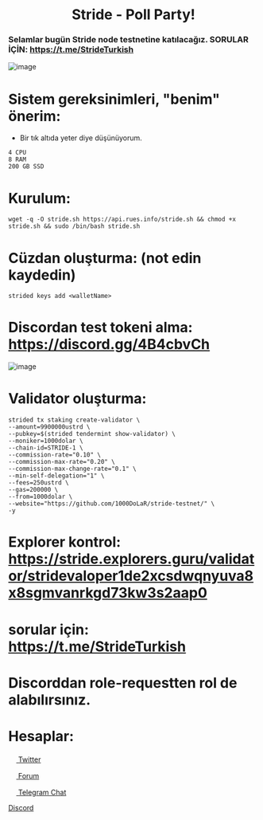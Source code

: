 <h1 align="center">Stride - Poll Party! </h1>

### Selamlar bugün Stride node testnetine katılacağız. SORULAR İÇİN: https://t.me/StrideTurkish

![image](https://user-images.githubusercontent.com/101149671/180230551-dbc0d5f0-b087-483f-9e7a-95711a820209.png)


# Sistem gereksinimleri, "benim" önerim:

* Bir tık altıda yeter diye düşünüyorum.
```
4 CPU
8 RAM
200 GB SSD
```

# Kurulum:

```
wget -q -O stride.sh https://api.rues.info/stride.sh && chmod +x stride.sh && sudo /bin/bash stride.sh
```

# Cüzdan oluşturma: (not edin kaydedin)
```
strided keys add <walletName>
```

# Discordan test tokeni alma: https://discord.gg/4B4cbvCh

![image](https://user-images.githubusercontent.com/101149671/180231116-4eaae21a-184c-4204-a3f1-e7ac945e1455.png)

# Validator oluşturma:
```
strided tx staking create-validator \
--amount=9900000ustrd \
--pubkey=$(strided tendermint show-validator) \
--moniker=1000dolar \
--chain-id=STRIDE-1 \
--commission-rate="0.10" \
--commission-max-rate="0.20" \
--commission-max-change-rate="0.1" \
--min-self-delegation="1" \
--fees=250ustrd \
--gas=200000 \
--from=1000dolar \
--website="https://github.com/1000DoLaR/stride-testnet/" \
-y
```

# Explorer kontrol: https://stride.explorers.guru/validator/stridevaloper1de2xcsdwqnyuva8x8sgmvanrkgd73kw3s2aap0

# sorular için: https://t.me/StrideTurkish

# Discorddan role-requestten rol de alabılırsınız.

# Hesaplar:

[<img src="https://cdn-icons-png.flaticon.com/512/733/733579.png" width="16px"> Twitter   ](https://twitter.com/1000Dolar1) 

[<img src="https://cdn-icons-png.flaticon.com/512/1336/1336494.png" width="16px"> Forum   ](https://forum.rues.info/index.php)

[<img src="https://cdn-icons-png.flaticon.com/512/2111/2111646.png" width="16px"> Telegram Chat   ](https://t.me/+-l6GpqiNOxFiMTVk)

[Discord](https://discord.gg/ruescommunity)

